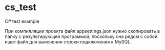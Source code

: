 # cs_test
C# test example

При компилляции проекта файл appsettings.json нужно скопировать в папку с результирующей программой, поскольку она рядом с собой ищет файл для выяснения строки подключения к MySQL.
